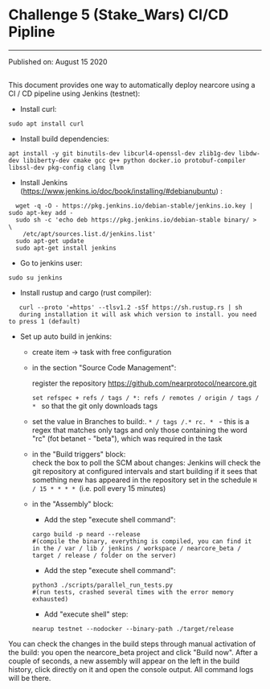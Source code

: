 # Challenge 5 (Stake_Wars) CI/CD Pipline
----------------------------------------
Published on: August 15 2020
## 

This document provides one way to automatically deploy nearcore using a CI / CD pipeline using Jenkins (testnet):

* Install curl:

 ``` 
 sudo apt install curl 
 ```


* Install build dependencies:
 ``` 
 apt install -y git binutils-dev libcurl4-openssl-dev zlib1g-dev libdw-dev libiberty-dev cmake gcc g++ python docker.io protobuf-compiler libssl-dev pkg-config clang llvm
 ``` 
* Install  Jenkins (https://www.jenkins.io/doc/book/installing/#debianubuntu) :
 ``` 
   wget -q -O - https://pkg.jenkins.io/debian-stable/jenkins.io.key | sudo apt-key add -
   sudo sh -c 'echo deb https://pkg.jenkins.io/debian-stable binary/ > \
     /etc/apt/sources.list.d/jenkins.list'
   sudo apt-get update
   sudo apt-get install jenkins
 ``` 

* Go to jenkins user:
 ```
 sudo su jenkins
```

* Install rustup and cargo (rust compiler):
```
   curl --proto '=https' --tlsv1.2 -sSf https://sh.rustup.rs | sh
   during installation it will ask which version to install. you need to press 1 (default)
```
* Set up auto build in jenkins:

   * create item -> task with free configuration
   
   * in the section "Source Code Management":
   
     register the repository https://github.com/nearprotocol/nearcore.git
     
     ```set refspec + refs / tags / *: refs / remotes / origin / tags / * ``` so that the git only downloads tags
     
   * set the value in Branches to build:. ```* / tags /.* rc. * ``` - this is a regex that matches only tags and only those containing the word "rc" (fot betanet - "beta"), which was required in the task
     
   * in the "Build triggers" block:   
      check the box to poll the SCM about changes: Jenkins will check the git repository at configured intervals and start building if it sees that something new has appeared in the repository
      set in the schedule ```H / 15 * * * * ```(i.e. poll every 15 minutes)
   * in the "Assembly" block:
   
   
     * Add the step "execute shell command":
     
     ```
     cargo build -p neard --release 
     #(compile the binary, everything is compiled, you can find it in the / var / lib / jenkins / workspace / nearcore_beta / target / release / folder on the server)
     ```
     * Add the step "execute shell command": 
     
     ```
     python3 ./scripts/parallel_run_tests.py 
     #(run tests, crashed several times with the error memory exhausted)
     ```
     * Add "execute shell" step: 
     
     ```
     nearup testnet --nodocker --binary-path ./target/release
     ```
You can check the changes in the build steps through manual activation of the build: you open the nearcore_beta project and click "Build now". After a couple of seconds, a new assembly will appear on the left in the build history, click directly on it and open the console output. All command logs will be there.


